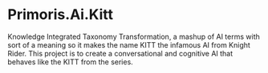 # Primoris.Ai.Kitt
Knowledge Integrated Taxonomy Transformation, a mashup of AI terms with sort of a meaning so it makes the name KITT the infamous AI from Knight Rider. This project is to create a conversational and cognitive AI that behaves like the KITT from the series. 
